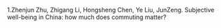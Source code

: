 1.Zhenjun Zhu, Zhigang Li, Hongsheng Chen, Ye Liu, JunZeng. Subjective well-being in China: how much does commuting matter?
